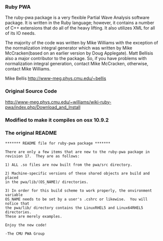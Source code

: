 ### Ruby PWA

The ruby-pwa package is a very flexible Partial Wave Analysis software package. It is written in the Ruby language; however, it contains a number of C++ extensions that do all of the heavy lifting. It also utilizes XML for all of its IO needs.

The majority of the code was written by Mike Williams with the exception of the normalization integral generator which was written by Mike McCracken(based on an earlier version by Doug Applegate). Matt Bellisis also a major contributor to the package. So, if you have problems with normalization integral generation, contact Mike McCracken, otherwise, contact Mike Williams.

Mike Bellis http://www-meg.phys.cmu.edu/~bellis

### Original Source Code

http://www-meg.phys.cmu.edu/~williams/wiki-ruby-pwa/index.php/Download_and_Install

### Modified to make it compiles on osx 10.9.2

### The original README

```
******* README file for ruby-pwa package *******

There are only a few items that are new to the ruby-pwa package in 
revision 17.  They are as follows:

1) ALL .so files are now built from the pwa/src directory.

2) Machine-specific versions of these shared objects are build and placed
in the pwa/lib/(OS_NAME)/ directories.

3) In order for this build scheme to work properly, the onvironment variable 
OS_NAME needs to be set by a user's .cshrc or likewise.  You will notice that
the pwa/lib/ directory contains the LinuxRHEL5 and Linux64RHEL5 directories.  
These are merely examples.

Enjoy the new code!

-The CMU PWA Group
```